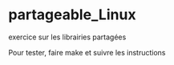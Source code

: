# partageable_Linux
exercice sur les librairies partagées

Pour tester, faire make et suivre les instructions
